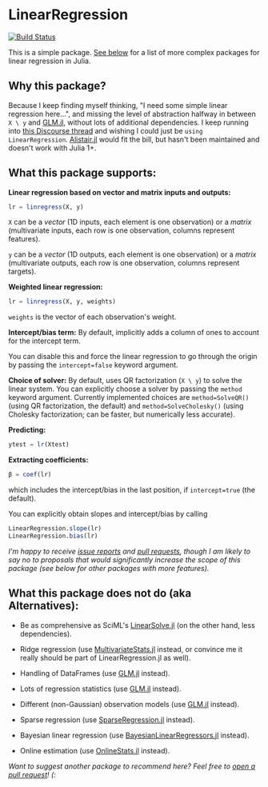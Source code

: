 # LinearRegression

[![Build Status](https://github.com/st--/LinearRegression.jl/actions/workflows/CI.yml/badge.svg?branch=)](https://github.com/st--/LinearRegression.jl/actions/workflows/CI.yml?query=branch%3A)

This is a simple package. [See below](#what-this-package-does-not-do) for a list of more complex packages for linear regression in Julia.

## Why this package?

Because I keep finding myself thinking, "I need some simple linear regression
here...", and missing the level of abstraction halfway in between `X \ y` and
[GLM.jl](https://github.com/JuliaStats/GLM.jl), without lots of additional
dependencies.
I keep running into [this Discourse
thread](https://discourse.julialang.org/t/efficient-way-of-doing-linear-regression/31232)
and wishing I could just be `using LinearRegression`.
[Alistair.jl](https://github.com/giob1994/Alistair.jl) would fit the bill, but
hasn't been maintained and doesn't work with Julia 1+.

## What this package supports:

**Linear regression based on vector and matrix inputs and outputs:**
```julia
lr = linregress(X, y)
```
`X` can be a *vector* (1D inputs, each element is one observation) or a *matrix* (multivariate inputs, each row is one observation, columns represent features).

`y` can be a *vector* (1D outputs, each element is one observation) or a *matrix* (multivariate outputs, each row is one observation, columns represent targets).

**Weighted linear regression:**
```julia
lr = linregress(X, y, weights)
```
`weights` is the vector of each observation's weight.

**Intercept/bias term:**
By default, implicitly adds a column of ones to account for the intercept term.

You can disable this and force the linear regression to go through the origin by passing the `intercept=false` keyword argument.

**Choice of solver:**
By default, uses QR factorization (`X \ y`) to solve the linear system.
You can explicitly choose a solver by passing the `method` keyword argument.
Currently implemented choices are `method=SolveQR()` (using QR factorization, the default) and `method=SolveCholesky()` (using Cholesky factorization; can be faster, but numerically less accurate).

**Predicting:**
```julia
ytest = lr(Xtest)
```

**Extracting coefficients:**
```julia
β = coef(lr)
```
which includes the intercept/bias in the last position, if `intercept=true` (the default).

You can explicitly obtain slopes and intercept/bias by calling
```julia
LinearRegression.slope(lr)
LinearRegression.bias(lr)
```

*I'm happy to receive [issue reports](https://github.com/st--/LinearRegression.jl/issues/new/choose) and [pull requests](https://github.com/st--/LinearRegression.jl/compare), though I am likely to say no to proposals that would significantly increase the scope of this package (see below for other packages with more features).*

## What this package does not do (aka Alternatives):

* Be as comprehensive as SciML's [LinearSolve.jl](https://github.com/SciML/LinearSolve.jl/) (on the other hand, less dependencies).

* Ridge regression (use [MultivariateStats.jl](https://github.com/JuliaStats/MultivariateStats.jl) instead, or convince me it really should be part of LinearRegression.jl as well).

* Handling of DataFrames (use [GLM.jl](https://github.com/JuliaStats/GLM.jl) instead).

* Lots of regression statistics (use [GLM.jl](https://github.com/JuliaStats/GLM.jl) instead).

* Different (non-Gaussian) observation models (use [GLM.jl](https://github.com/JuliaStats/GLM.jl) instead).

* Sparse regression (use [SparseRegression.jl](https://github.com/joshday/SparseRegression.jl/) instead).

* Bayesian linear regression (use [BayesianLinearRegressors.jl](https://github.com/JuliaGaussianProcesses/BayesianLinearRegressors.jl) instead).

* Online estimation (use [OnlineStats.jl](https://github.com/joshday/OnlineStats.jl) instead).

*Want to suggest another package to recommend here? Feel free to [open a pull request](https://github.com/st--/LinearRegression.jl/compare)! (:*
